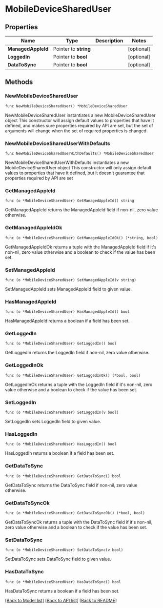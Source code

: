 # MobileDeviceSharedUser

## Properties

Name | Type | Description | Notes
------------ | ------------- | ------------- | -------------
**ManagedAppleId** | Pointer to **string** |  | [optional] 
**LoggedIn** | Pointer to **bool** |  | [optional] 
**DataToSync** | Pointer to **bool** |  | [optional] 

## Methods

### NewMobileDeviceSharedUser

`func NewMobileDeviceSharedUser() *MobileDeviceSharedUser`

NewMobileDeviceSharedUser instantiates a new MobileDeviceSharedUser object
This constructor will assign default values to properties that have it defined,
and makes sure properties required by API are set, but the set of arguments
will change when the set of required properties is changed

### NewMobileDeviceSharedUserWithDefaults

`func NewMobileDeviceSharedUserWithDefaults() *MobileDeviceSharedUser`

NewMobileDeviceSharedUserWithDefaults instantiates a new MobileDeviceSharedUser object
This constructor will only assign default values to properties that have it defined,
but it doesn't guarantee that properties required by API are set

### GetManagedAppleId

`func (o *MobileDeviceSharedUser) GetManagedAppleId() string`

GetManagedAppleId returns the ManagedAppleId field if non-nil, zero value otherwise.

### GetManagedAppleIdOk

`func (o *MobileDeviceSharedUser) GetManagedAppleIdOk() (*string, bool)`

GetManagedAppleIdOk returns a tuple with the ManagedAppleId field if it's non-nil, zero value otherwise
and a boolean to check if the value has been set.

### SetManagedAppleId

`func (o *MobileDeviceSharedUser) SetManagedAppleId(v string)`

SetManagedAppleId sets ManagedAppleId field to given value.

### HasManagedAppleId

`func (o *MobileDeviceSharedUser) HasManagedAppleId() bool`

HasManagedAppleId returns a boolean if a field has been set.

### GetLoggedIn

`func (o *MobileDeviceSharedUser) GetLoggedIn() bool`

GetLoggedIn returns the LoggedIn field if non-nil, zero value otherwise.

### GetLoggedInOk

`func (o *MobileDeviceSharedUser) GetLoggedInOk() (*bool, bool)`

GetLoggedInOk returns a tuple with the LoggedIn field if it's non-nil, zero value otherwise
and a boolean to check if the value has been set.

### SetLoggedIn

`func (o *MobileDeviceSharedUser) SetLoggedIn(v bool)`

SetLoggedIn sets LoggedIn field to given value.

### HasLoggedIn

`func (o *MobileDeviceSharedUser) HasLoggedIn() bool`

HasLoggedIn returns a boolean if a field has been set.

### GetDataToSync

`func (o *MobileDeviceSharedUser) GetDataToSync() bool`

GetDataToSync returns the DataToSync field if non-nil, zero value otherwise.

### GetDataToSyncOk

`func (o *MobileDeviceSharedUser) GetDataToSyncOk() (*bool, bool)`

GetDataToSyncOk returns a tuple with the DataToSync field if it's non-nil, zero value otherwise
and a boolean to check if the value has been set.

### SetDataToSync

`func (o *MobileDeviceSharedUser) SetDataToSync(v bool)`

SetDataToSync sets DataToSync field to given value.

### HasDataToSync

`func (o *MobileDeviceSharedUser) HasDataToSync() bool`

HasDataToSync returns a boolean if a field has been set.


[[Back to Model list]](../README.md#documentation-for-models) [[Back to API list]](../README.md#documentation-for-api-endpoints) [[Back to README]](../README.md)


